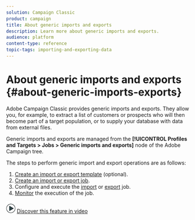 ```yaml
---
solution: Campaign Classic
product: campaign
title: About generic imports and exports
description: Learn more about generic imports and exports.
audience: platform
content-type: reference
topic-tags: importing-and-exporting-data
---
```


# About generic imports and exports {#about-generic-imports-exports}

Adobe Campaign Classic provides generic imports and exports. They allow you, for example, to extract a list of customers or prospects who will then become part of a target population, or to supply your database with data from external files.

Generic imports and exports are managed from the **[!UICONTROL Profiles and Targets > Jobs > Generic imports and exports]** node of the Adobe Campaign tree.

The steps to perform generic import and export operations are as follows:

1. [Create an import or export template](../../platform/using/creating-import-export-templates.md) (optional).
1. [Create an import or export job](../../platform/using/creating-import-export-jobs.md).
1. Configure and execute the [import](../../platform/using/executing-import-jobs.md) or [export](../../platform/using/executing-export-jobs.md) job.
1. [Monitor](help/platform/using/monitoring-jobs-execution.md) the execution of the job.

![](assets/do-not-localize/how-to-video.png) [Discover this feature in video](../../platform/using/exporting-and-importing-profiles.md#import-profiles-video)
